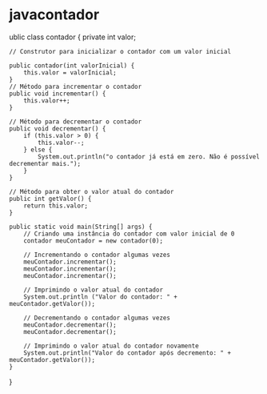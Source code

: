 # javacontador

ublic class contador {
    private int valor;

    // Construtor para inicializar o contador com um valor inicial

    public contador(int valorInicial) {
        this.valor = valorInicial;
    }
    // Método para incrementar o contador
    public void incrementar() {
        this.valor++;
    }

    // Método para decrementar o contador
    public void decrementar() {
        if (this.valor > 0) {
            this.valor--;
        } else {
            System.out.println("o contador já está em zero. Não é possível decrementar mais.");
        }
    }

    // Método para obter o valor atual do contador
    public int getValor() {
        return this.valor;
    }

    public static void main(String[] args) {
        // Criando uma instância do contador com valor inicial de 0
        contador meuContador = new contador(0);

        // Incrementando o contador algumas vezes
        meuContador.incrementar();
        meuContador.incrementar();
        meuContador.incrementar();

        // Imprimindo o valor atual do contador
        System.out.println ("Valor do contador: " + meuContador.getValor());

        // Decrementando o contador algumas vezes
        meuContador.decrementar();
        meuContador.decrementar();

        // Imprimindo o valor atual do contador novamente
        System.out.println("Valor do contador após decremento: " + meuContador.getValor());
    }
}
